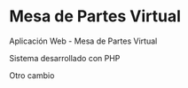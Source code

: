 # Mesa de Partes Virtual
Aplicación Web - Mesa de Partes Virtual

Sistema desarrollado con PHP

Otro cambio
